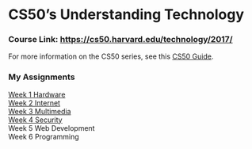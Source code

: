 # CS50’s Understanding Technology

### Course Link: https://cs50.harvard.edu/technology/2017/
For more information on the CS50 series, see this [CS50 Guide](https://www.classcentral.com/report/harvard-cs50-guide/). 

### My Assignments

[Week 1 Hardware](https://docs.google.com/forms/d/e/1FAIpQLSeuvCIOZcYDdC0f85wJiX8HWWhd0NR2dS5ZsVC22B1jcDe5vw/viewscore?vc=0&c=0&w=1&flr=0&viewscore=AE0zAgDBJwaplhyTBOXVXWeTg0hXidnrknajk3l3H66Fw1pVW765HtrpP0RUeX9cb5-TLAA)   
[Week 2 Internet](https://docs.google.com/forms/d/e/1FAIpQLScwgFJy2wC-ko9uhTPKjYEd8rytyEDpFJ4olxt7mdG-DywuQA/viewscore?vc=0&c=0&w=1&flr=0&viewscore=AE0zAgCfBX5KHb8ktN_Fx-RHhcPpXBIurfgfWnUej2v61I2qC8R_O8AcWamPgiRI6F-r0-U)  
[Week 3 Multimedia](https://docs.google.com/forms/d/e/1FAIpQLSdw-xPyTADRjOd8lh7PgPIeBjKTk7tvSGHTM4pdHwey-BdeMA/viewscore?vc=0&c=0&w=1&flr=0&viewscore=AE0zAgCRTTLjcY5G3cmeAcCBcKW7RH9vpAUlxHzlAwT7q6jgHk7Z5I6wxkdpPsItguYNvlM)  
[Week 4 Security](https://docs.google.com/forms/d/e/1FAIpQLSeOwWcO3YqMPN-EZVHXjTQnpepMiXfAbAYE2wvZNoM6D49GBQ/viewscore?vc=0&c=0&w=1&flr=0&viewscore=AE0zAgB0IREQu2S2Cy5TwrvJdJm1_tUGIuiAaN5Lvtnyl9drNJXnPeBWQkMAfrOyaaj_FwI)  
Week 5 Web Development  
Week 6 Programming

